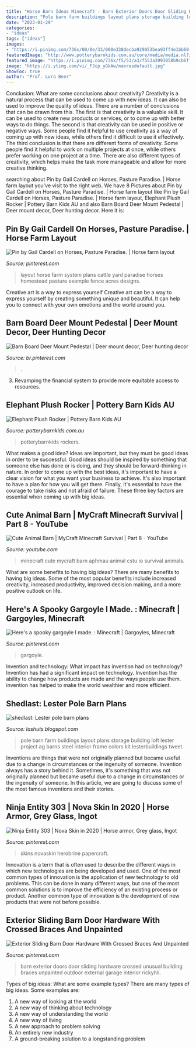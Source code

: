 ```yaml
---
title: "Horse Barn Ideas Minecraft - Barn Exterior Doors Door Sliding Hardware Crossed Unusual Building Braces Unpainted Outdoor External Garage Interior Rickyhil"
description: "Pole barn farm buildings layout plans storage building loft lester project ag barns steel interior frame colors kit lesterbuildings tweet"
date: "2023-01-29"
categories:
- "ideas"
tags: ["ideas"]
images:
- "https://i.pinimg.com/736x/00/0e/33/000e338decba929053bea93ff4e1bb60--paradise-horses.jpg"
featuredImage: "http://www.potterybarnkids.com.au/core/media/media.nl?id=86643894&amp;c=3572911&amp;h=d24af25f16bc248c1acb"
featured_image: "https://i.pinimg.com/736x/f5/53/a3/f553a3993058b9cb6ff9dfab0c5905a2.jpg"
image: "https://i.ytimg.com/vi/_FJcp_yGkAw/maxresdefault.jpg"
ShowToc: true
author: "Prof. Lura Beer"
---
```



Conclusion: What are some conclusions about creativity?
Creativity is a natural process that can be used to come up with new ideas. It can also be used to improve the quality of ideas. There are a number of conclusions that can be drawn from this. The first is that creativity is a valuable skill. It can be used to create new products or services, or to come up with better ways to do things. The second is that creativity can be used in positive or negative ways. Some people find it helpful to use creativity as a way of coming up with new ideas, while others find it difficult to use it effectively. The third conclusion is that there are different forms of creativity. Some people find it helpful to work on multiple projects at once, while others prefer working on one project at a time. There are also different types of creativity, which helps make the task more manageable and allow for more creative thinking.

	

		
searching about Pin by Gail Cardell on Horses, Pasture Paradise. | Horse farm layout you've visit to the right web. We have 8 Pictures about Pin by Gail Cardell on Horses, Pasture Paradise. | Horse farm layout like Pin by Gail Cardell on Horses, Pasture Paradise. | Horse farm layout, Elephant Plush Rocker | Pottery Barn Kids AU and also Barn Board Deer Mount Pedestal | Deer mount decor, Deer hunting decor. Here it is:
		
    
## Pin By Gail Cardell On Horses, Pasture Paradise. | Horse Farm Layout

<img loading=lazy src="https://i.pinimg.com/736x/00/0e/33/000e338decba929053bea93ff4e1bb60--paradise-horses.jpg" onerror="this.onerror=null;this.src='https://tse4.mm.bing.net/th?id=OIP.D-AjETQuimG7XYowYJ4_ogHaKf&amp;pid=15.1';" alt="Pin by Gail Cardell on Horses, Pasture Paradise. | Horse farm layout">

_Source: pinterest.com_

>layout horse farm system plans cattle yard paradise horses homestead pasture example fence acres designs. 

	

Creative art is a way to express yourself
Creative art can be a way to express yourself by creating something unique and beautiful. It can help you to connect with your own emotions and the world around you.

    
## Barn Board Deer Mount Pedestal | Deer Mount Decor, Deer Hunting Decor

<img loading=lazy src="https://i.pinimg.com/736x/f5/53/a3/f553a3993058b9cb6ff9dfab0c5905a2.jpg" onerror="this.onerror=null;this.src='https://tse2.mm.bing.net/th?id=OIP.vyVzvLAo2AbHkcNyYqu7XwHaPP&amp;pid=15.1';" alt="Barn Board Deer Mount Pedestal | Deer mount decor, Deer hunting decor">

_Source: br.pinterest.com_

>. 

	

3. Revamping the financial system to provide more equitable access to resources. 

    
## Elephant Plush Rocker | Pottery Barn Kids AU

<img loading=lazy src="http://www.potterybarnkids.com.au/core/media/media.nl?id=86643894&amp;c=3572911&amp;h=d24af25f16bc248c1acb" onerror="this.onerror=null;this.src='https://tse3.mm.bing.net/th?id=OIP.uKN9lQX3zOe_JGz5B5BAjwHaGi&amp;pid=15.1';" alt="Elephant Plush Rocker | Pottery Barn Kids AU">

_Source: potterybarnkids.com.au_

>potterybarnkids rockers. 

	

What makes a good idea?
Ideas are important, but they must be good ideas in order to be successful. Good ideas should be inspired by something that someone else has done or is doing, and they should be forward-thinking in nature. In order to come up with the best ideas, it's important to have a clear vision for what you want your business to achieve. It's also important to have a plan for how you will get there. Finally, it's essential to have the courage to take risks and not afraid of failure. These three key factors are essential when coming up with big ideas.

    
## Cute Animal Barn | MyCraft Minecraft Survival | Part 8 - YouTube

<img loading=lazy src="https://i.ytimg.com/vi/_FJcp_yGkAw/maxresdefault.jpg" onerror="this.onerror=null;this.src='https://tse3.mm.bing.net/th?id=OIP.5Ak9W5rME00yjbcyNHRQaAHaEK&amp;pid=15.1';" alt="Cute Animal Barn | MyCraft Minecraft Survival | Part 8 - YouTube">

_Source: youtube.com_

>minecraft cute mycraft barn aphmau animal cstu io survival animals. 

	

What are some benefits to having big ideas?
There are many benefits to having big ideas. Some of the most popular benefits include increased creativity, increased productivity, improved decision making, and a more positive outlook on life.

    
## Here&#039;s A Spooky Gargoyle I Made. : Minecraft | Gargoyles, Minecraft

<img loading=lazy src="https://i.pinimg.com/736x/fa/bc/d8/fabcd80e0ba23c31a81782631afac0e4.jpg" onerror="this.onerror=null;this.src='https://tse1.mm.bing.net/th?id=OIP.A3-FymCARHfCPrk02jAMBgHaEG&amp;pid=15.1';" alt="Here&#039;s a spooky gargoyle I made. : Minecraft | Gargoyles, Minecraft">

_Source: pinterest.com_

>gargoyle. 

	

Invention and technology: What impact has invention had on technology?
Invention has had a significant impact on technology. Invention has the ability to change how products are made and the ways people use them. invention has helped to make the world wealthier and more efficient.

    
## Shedlast: Lester Pole Barn Plans

<img loading=lazy src="https://lh6.googleusercontent.com/proxy/xq4_yH3oh-4HGvvyI5ei1I_s-ACkQkQkG6Zrl_LRIcto9eKptD_n5Jur_PBNxHEyUZpC0jDdjyxDCq970KvGLC_YXxydSBY0_oNUpA551HyaSPliuaFtI9cfmJ0NcUaM-NX_gC-8oIEESD_SzqReAC_n42oG1IwlCbwk2WavjqTmMbkVWKOg=w1200-h630-p-k-no-nu" onerror="this.onerror=null;this.src='https://tse3.mm.bing.net/th?id=OIP.l8BvP78sN4m1PFjVjeXKzAHaE2&amp;pid=15.1';" alt="shedlast: Lester pole barn plans">

_Source: lashuts.blogspot.com_

>pole barn farm buildings layout plans storage building loft lester project ag barns steel interior frame colors kit lesterbuildings tweet. 

	

Inventions are things that were not originally planned but became useful due to a change in circumstances or the ingenuity of someone.
Invention always has a story behind it. Sometimes, it's something that was not originally planned but became useful due to a change in circumstances or the ingenuity of someone. In this article, we are going to discuss some of the most famous inventions and their stories.

    
## Ninja Entity 303 | Nova Skin In 2020 | Horse Armor, Grey Glass, Ingot

<img loading=lazy src="https://i.pinimg.com/736x/43/74/98/437498af0c4eca8e6f25514c8c57944c.jpg" onerror="this.onerror=null;this.src='https://tse2.mm.bing.net/th?id=OIP.dR-1WCv8CHkDeqGh50ZJ7AAAAA&amp;pid=15.1';" alt="Ninja Entity 303 | Nova Skin in 2020 | Horse armor, Grey glass, Ingot">

_Source: pinterest.com_

>skins novaskin herobrine papercraft. 

	

Innovation is a term that is often used to describe the different ways in which new technologies are being developed and used. One of the most common types of innovation is the application of new technology to old problems. This can be done in many different ways, but one of the most common solutions is to improve the efficiency of an existing process or product. Another common type of innovation is the development of new products that were not before possible.

    
## Exterior Sliding Barn Door Hardware With Crossed Braces And Unpainted

<img loading=lazy src="https://i.pinimg.com/736x/cc/5f/db/cc5fdbabbef7189b6a136930ceaba306--sliding-barn-door-hardware-interior-barn-doors.jpg" onerror="this.onerror=null;this.src='https://tse1.mm.bing.net/th?id=OIP.NK2L1qHNGFhqICDNCgpHbgHaE7&amp;pid=15.1';" alt="Exterior Sliding Barn Door Hardware With Crossed Braces And Unpainted">

_Source: pinterest.com_

>barn exterior doors door sliding hardware crossed unusual building braces unpainted outdoor external garage interior rickyhil. 

	

Types of big ideas: What are some example types?
There are many types of big ideas. Some examples are:
1. A new way of looking at the world 
2. A new way of thinking about technology 
3. A new way of understanding the world 
4. A new way of living 
5. A new approach to problem solving 
6. An entirely new industry 
7. A ground-breaking solution to a longstanding problem 

